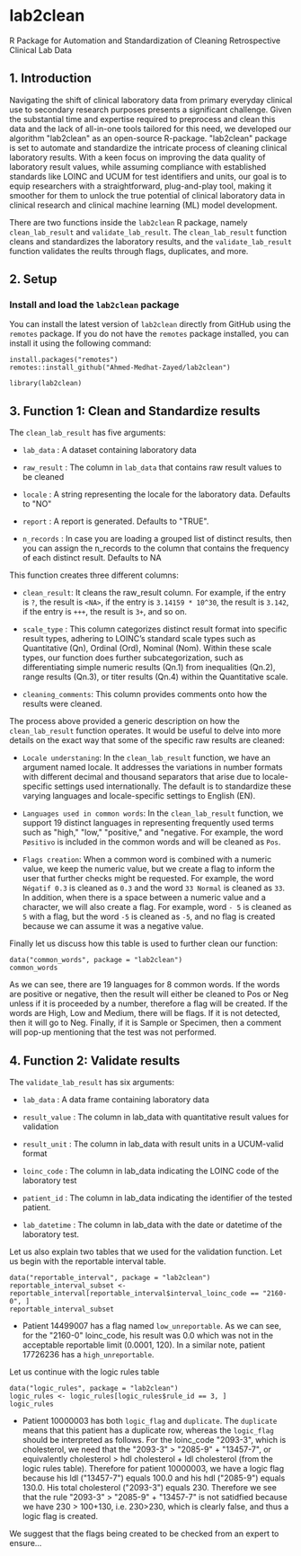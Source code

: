 # lab2clean
R Package for Automation and Standardization of Cleaning Retrospective Clinical Lab Data
  <br>
  
## 1. Introduction
Navigating the shift of clinical laboratory data from primary everyday clinical use to secondary research purposes presents a significant challenge. Given the substantial time and expertise required to preprocess and clean this data and the lack of all-in-one tools tailored for this need, we developed our algorithm "lab2clean" as an open-source R-package. "lab2clean" package is set to automate and standardize the intricate process of cleaning clinical laboratory results. With a keen focus on improving the data quality of laboratory result values, while assuming compliance with established standards like LOINC and UCUM for test identifiers and units, our goal is to equip researchers with a straightforward, plug-and-play tool, making it smoother for them to unlock the true potential of clinical laboratory data in clinical research and clinical machine learning (ML) model development.

There are two functions inside the `lab2clean` R package, namely `clean_lab_result` and `validate_lab_result`. The
`clean_lab_result` function cleans and standardizes the laboratory results, and the `validate_lab_result` function validates the reults through flags, duplicates, and more.
<br>

## 2. Setup
### Install and load the `lab2clean` package
You can install the latest version of `lab2clean` directly from GitHub using the `remotes` package. If you do not have the `remotes` package installed, you can install it using the following command:

```{r install github, eval=FALSE}
install.packages("remotes")
remotes::install_github("Ahmed-Medhat-Zayed/lab2clean")
```

```{r read library,}
library(lab2clean)
```

## 3. Function 1: Clean and Standardize results


The `clean_lab_result` has five arguments:

* `lab_data` : A dataset containing laboratory data

* `raw_result` : The column in `lab_data` that contains raw result values to be cleaned

* `locale` : A string representing the locale for the laboratory data. Defaults to "NO"

* `report` : A report is generated. Defaults to "TRUE".

* `n_records` : In case you are loading a grouped list of distinct results, then you can assign the n_records to the column that contains the frequency of each distinct result. Defaults to NA


This function creates three different columns:

* `clean_result`: It cleans the raw_result column. For example, if the entry is `?`, the result is `<NA>`, if the entry is `3.14159 * 10^30`, the result is `3.142`, if the entry is `+++`, the result is `3+`, and so on.

* `scale_type` : This column categorizes distinct result format into specific result types, adhering to LOINC’s standard scale types such as Quantitative (Qn), Ordinal (Ord), Nominal (Nom). Within these scale types, our function does further subcategorization, such as differentiating simple numeric results (Qn.1) from inequalities (Qn.2), range results (Qn.3), or titer results (Qn.4) within the Quantitative scale.

* `cleaning_comments`: This column provides comments onto how the results were cleaned. 

The process above provided a generic description on how the `clean_lab_result` function operates. It would be useful to delve into more details on the exact way that some of the specific raw results are cleaned:

* `Locale understaning`: In the `clean_lab_result` function, we have an argument named locale. It addresses the variations in number formats with different decimal and thousand separators that arise due to locale-specific settings used internationally. The default is to standardize these varying languages and locale-specific settings to English (EN).

* `Languages used in common words`: In the `clean_lab_result` function, we support 19 distinct languages in representing frequently used terms such as "high," "low," "positive," and "negative. For example, the word `Pøsitivo` is included in the common words and will be cleaned as `Pos`.

* `Flags creation`: When a common word is combined with a numeric value, we keep the numeric value, but we create a flag to inform the user that further checks might be requested. For example, the word `Négatif 0.3` is cleaned as `0.3` and the word `33 Normal` is cleaned as `33`. In addition, when there is a space between a numeric value and a character, we will also create a flag. For example,  word `- 5` is cleaned as `5` with a flag, but the word `-5` is cleaned as `-5`, and no flag is created because we can assume it was a negative value.  

Finally let us discuss how this table is used to further clean our function:
```{r common words, warning=FALSE, message=FALSE}
data("common_words", package = "lab2clean")
common_words
```

As we can see, there are 19 languages for 8 common words. If the words are positive or negative, then the result will either be cleaned to Pos or Neg unless if it is proceeded by a number, therefore a flag will be created. If the words are High, Low and Medium, there will be flags. If it is not detected, then it will go to Neg. Finally, if it is Sample or Specimen, then a comment will pop-up mentioning that the test was not performed.

## 4. Function 2: Validate results

The `validate_lab_result` has six arguments:

* `lab_data` : A data frame containing laboratory data

* `result_value` : The column in lab_data with quantitative result values for validation

* `result_unit` : The column in lab_data with result units in a UCUM-valid format

* `loinc_code` : The column in lab_data indicating the LOINC code of the laboratory test

* `patient_id` : The column in lab_data indicating the identifier of the tested patient.

* `lab_datetime` : The column in lab_data with the date or datetime of the laboratory test.

Let us also explain two tables that we used for the validation function. Let us begin with the reportable interval table.
```{r reportable_interval, warning=FALSE, message=FALSE}
data("reportable_interval", package = "lab2clean")
reportable_interval_subset <- reportable_interval[reportable_interval$interval_loinc_code == "2160-0", ]
reportable_interval_subset
```

* Patient 14499007 has a flag named `low_unreportable`. As we can see, for the "2160-0" loinc_code, his result was 0.0 which was not in the acceptable reportable limit (0.0001, 120). In a similar note, patient 17726236 has a `high_unreportable`.


Let us continue with the logic rules table
```{r logic_rules, warning=FALSE, message=FALSE}
data("logic_rules", package = "lab2clean")
logic_rules <- logic_rules[logic_rules$rule_id == 3, ]
logic_rules
```

* Patient 10000003 has both `logic_flag` and `duplicate`. The `duplicate` means that this patient has a duplicate row, whereas the `logic_flag` should be interpreted as follows. For the loinc_code "2093-3", which is cholesterol, we need that the "2093-3" > "2085-9" + "13457-7", or equivalently cholesterol > hdl cholesterol + ldl cholesterol (from the logic rules table). Therefore for patient 10000003, we have a logic flag because his ldl ("13457-7") equals 100.0 and his hdl ("2085-9") equals 130.0. His total cholesterol ("2093-3") equals 230. Therefore we see that the rule "2093-3" > "2085-9" + "13457-7" is not satidfied because we have 230 > 100+130, i.e. 230>230, which is clearly false, and thus a logic flag is created.

We suggest that the flags being created to be checked from an expert to ensure...
